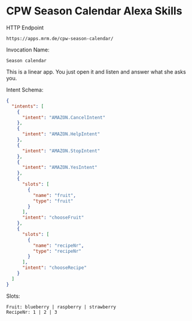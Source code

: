 # CPW Season Calendar Alexa Skills

HTTP Endpoint

`https://apps.mrm.de/cpw-season-calendar/`

Invocation Name:

`Season calendar`

This is a linear app. You just open it and listen and answer what she asks you.


Intent Schema:

```json
{
  "intents": [
    {
      "intent": "AMAZON.CancelIntent"
    },
    {
      "intent": "AMAZON.HelpIntent"
    },
    {
      "intent": "AMAZON.StopIntent"
    },
    {
      "intent": "AMAZON.YesIntent"
    },
    {
      "slots": [
        {
          "name": "fruit",
          "type": "fruit"
        }
      ],
      "intent": "chooseFruit"
    },
    {
      "slots": [
        {
          "name": "recipeNr",
          "type": "recipeNr"
        }
      ],
      "intent": "chooseRecipe"
    }
  ]
}
```

Slots:
```
Fruit: blueberry | raspberry | strawberry
RecipeNr: 1 | 2 | 3
```
